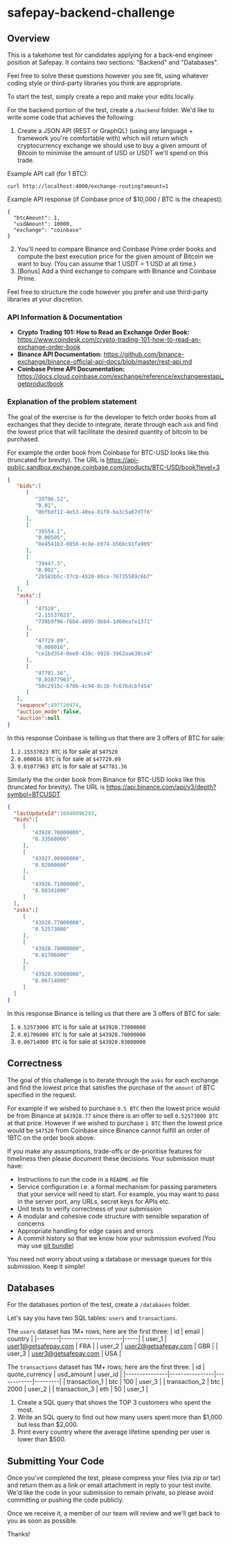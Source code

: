 # safepay-backend-challenge

## Overview

This is a takehome test for candidates applying for a back-end engineer
position at Safepay. It contains two sections: "Backend" and "Databases".

Feel free to solve these questions however you see fit, using whatever coding
style or third-party libraries you think are appropriate.

To start the test, simply create a repo and make your edits locally.

For the backend portion of the test, create a `/backend` folder. We'd like to write some code that achieves the following:

1. Create a JSON API (REST or GraphQL) (using any language + framework you're comfortable with) which will return which cryptocurrency exchange we should use to buy a given amount of Bitcoin to minimise the amount of USD or USDT we'll spend on this trade.

Example API call (for 1 BTC):

```
curl http://localhost:4000/exchange-routing?amount=1
```

Example API response (if Coinbase price of \$10,000 / BTC is the cheapest):

```
{
  "btcAmount": 1,
  "usdAmount": 10000,
  "exchange": "coinbase"
}
```

2. You'll need to compare Binance and Coinbase Prime order books and compute the best execution price for the given amount of Bitcoin we want to buy. (You can assume that 1 USDT = 1 USD at all time.)
3. [Bonus] Add a third exchange to compare with Binance and Coinbase Prime.

Feel free to structure the code however you prefer and use third-party libraries at your discretion.

### API Information & Documentation

- **Crypto Trading 101: How to Read an Exchange Order Book:** https://www.coindesk.com/crypto-trading-101-how-to-read-an-exchange-order-book
- **Binance API Documentation:** https://github.com/binance-exchange/binance-official-api-docs/blob/master/rest-api.md
- **Coinbase Prime API Documentation:** https://docs.cloud.coinbase.com/exchange/reference/exchangerestapi_getproductbook

### Explanation of the problem statement

The goal of the exercise is for the developer to fetch order books from all exchanges that they decide to integrate, iterate through each `ask` and find the lowest price that will facillitate the desired quantity of bitcoin to be purchased.

For example the order book from Coinbase for BTC-USD looks like this (truncated for brevity). The URL is https://api-public.sandbox.exchange.coinbase.com/products/BTC-USD/book?level=3

```json
{
   "bids":[
      [
         "39786.52",
         "0.01",
         "0bf6df12-4e53-40ea-81f8-ba3c5a67d7f6"
      ],
      [
         "39554.1",
         "0.00505",
         "0e4541b3-0850-4c8e-b974-b56bc91fa909"
      ],
      [
         "39447.3",
         "0.002",
         "2b583b5c-37cb-4520-80ce-76735589c6b7"
      ]
   ],
   "asks":[
      [
         "47520",
         "2.15537023",
         "738b9f96-f6b4-4095-9bb4-1d60eafe1371"
      ],
      [
         "47729.09",
         "0.000016",
         "ce1bd354-0ee0-438c-9928-3962aa638ce4"
      ],
      [
         "47781.36",
         "0.01077963",
         "50c2915c-670b-4c94-8c16-fc676dcbf454"
      ]
   ],
   "sequence":497720974,
   "auction_mode":false,
   "auction":null
}

```

In this response Coinbase is telling us that there are 3 offers of BTC for sale:
1. `2.15537023 BTC` is for sale at `$47520`
2. `0.000016 BTC` is for sale at `$47729.09`
3. `0.01077963 BTC` is for sale at `$47781.36`

Similarly the the order book from Binance for BTC-USD looks like this (truncated for brevity). The URL is https://api.binance.com/api/v3/depth?symbol=BTCUSDT
```json
{
  "lastUpdateId":16940096293,
  "bids":[
     [
        "43928.76000000",
        "0.33568000"
     ],
     [
        "43927.00000000",
        "0.02000000"
     ],
     [
        "43926.71000000",
        "0.00341000"
     ]
  ],
  "asks":[
     [
        "43928.77000000",
        "0.52573000"
     ],
     [
        "43928.78000000",
        "0.01706000"
     ],
     [
        "43928.93000000",
        "0.06714000"
     ]
  ]
}
```

In this response Binance is telling us that there are 3 offers of BTC for sale:
1. `0.52573000 BTC` is for sale at `$43928.77000000`
2. `0.01706000 BTC` is for sale at `$43928.78000000`
3. `0.06714000 BTC` is for sale at `$43928.93000000`

## Correctness

The goal of this challenge is to iterate through the `asks` for each exchange and find the lowest price that satisfies the purchase of the `amount` of BTC specified in the request.

For example if we wished to purchase `0.5 BTC` then the lowest price would be from Binance at `$43928.77` since there is an offer to sell `0.52573000 BTC` at that price. However if we wished to purchase `1 BTC` then the lowest price would be `$47520` from Coinbase since Binance cannot fulfill an order of 1BTC on the order book above.

If you make any assumptions, trade-offs or de-prioritise features for timeliness then please document these decisions. Your submission must have:

- Instructions to run the code in a `README.md` file
- Service configuration i.e. a formal mechanism for passing parameters that your service will need to start. For example, you may want to pass in the server port, any URLs, secret keys for APIs etc.
- Unit tests to verify correctness of your submission
- A modular and cohesive code structure with sensible separation of concerns
- Appropriate handling for edge cases and errors
- A commit history so that we know how your submission evolved (You may use [git bundle](https://www.git-scm.com/docs/git-bundle]))

You need not worry about using a database or message queues for this submission. Keep it simple!

## Databases

For the databases portion of the test, create a `/databases` folder.

Let's say you have two SQL tables: `users` and `transactions`.

The `users` dataset has 1M+ rows; here are the first three:
| id | email | country |
|--------|----------------------|-----|
| user_1 | user1@getsafepay.com | FRA |
| user_2 | user2@getsafepay.com | GBR |
| user_3 | user3@getsafepay.com | USA |

The `transactions` dataset has 1M+ rows; here are the first three:
| id | quote_currency | usd_amount | user_id |
|---------------|----------------|------------|---------|
| transaction_1 | btc | 100 | user_3 |
| transaction_2 | btc | 2000 | user_2 |
| transaction_3 | eth | 50 | user_1 |

1. Create a SQL query that shows the TOP 3 customers who spent the most.
2. Write an SQL query to find out how many users spent more than $1,000 but less than $2,000.
3. Print every country where the average lifetime spending per user is lower than \$500.


## Submitting Your Code

Once you've completed the test, please compress your files (via zip or tar) and
return them as a link or email attachment in reply to your test invite. We'd like the
code in your submission to remain private, so please avoid committing or pushing
the code publicly.

Once we receive it, a member of our team will review and we'll get back to you
as soon as possible.

Thanks!
